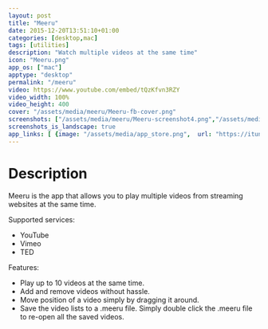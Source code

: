 ```yaml
---
layout: post
title: "Meeru"
date: 2015-12-20T13:51:10+01:00
categories: [desktop,mac]
tags: [utilities]
description: "Watch multiple videos at the same time"
icon: "Meeru.png"
app_os: ["mac"]
apptype: "desktop"
permalink: "/meeru"
video: https://www.youtube.com/embed/tQzKfvn3RZY
video_width: 100%
video_height: 400
cover: "/assets/media/meeru/Meeru-fb-cover.png"
screenshots: ["/assets/media/meeru/Meeru-screenshot4.png","/assets/media/meeru/Meeru-screenshot1.png","/assets/media/meeru/Meeru-screenshot2.png","/assets/media/meeru/Meeru-screenshot3.png"]
screenshots_is_landscape: true
app_links: [ {image: "/assets/media/app_store.png",  url: "https://itunes.apple.com/us/app/meeru-multiple-videos-at-same/id1069503013?ls=1&mt=12", coming_soon_image: "/assets/media/app_store_coming_soon.png", published: 0}]
---
```


# Description

Meeru is the app that allows you to play multiple videos from streaming websites at the same time.

Supported services:

- YouTube
- Vimeo
- TED

Features:

- Play up to 10 videos at the same time.
- Add and remove videos without hassle.
- Move position of a video simply by dragging it around.
- Save the video lists to a .meeru file. Simply double click the .meeru file to re-open all the saved videos.
